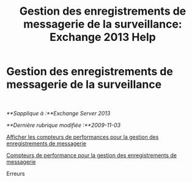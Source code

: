 ﻿---
title: 'Gestion des enregistrements de messagerie de la surveillance: Exchange 2013 Help'
TOCTitle: Gestion des enregistrements de messagerie de la surveillance
ms:assetid: bb5aa00a-e2b8-4abe-9943-eccab5a116db
ms:mtpsurl: https://technet.microsoft.com/fr-fr/library/Bb310793(v=EXCHG.150)
ms:contentKeyID: 51407229
ms.date: 05/23/2018
mtps_version: v=EXCHG.150
ms.translationtype: MT
---

# Gestion des enregistrements de messagerie de la surveillance

 

_**Sapplique à :**Exchange Server 2013_

_**Dernière rubrique modifiée :**2009-11-03_

[Afficher les compteurs de performances pour la gestion des enregistrements de messagerie](view-performance-counters-for-messaging-records-management-exchange-2013-help.md)

[Compteurs de performance pour la gestion des enregistrements de messagerie](performance-counters-for-messaging-records-management-exchange-2013-help.md)

Erreurs

